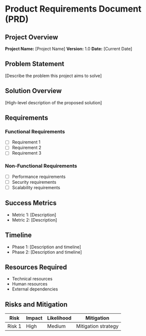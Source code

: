 # Product Requirements Document (PRD)

## Project Overview
**Project Name:** [Project Name]
**Version:** 1.0
**Date:** [Current Date]

## Problem Statement
[Describe the problem this project aims to solve]

## Solution Overview
[High-level description of the proposed solution]

## Requirements
### Functional Requirements
- [ ] Requirement 1
- [ ] Requirement 2
- [ ] Requirement 3

### Non-Functional Requirements
- [ ] Performance requirements
- [ ] Security requirements
- [ ] Scalability requirements

## Success Metrics
- Metric 1: [Description]
- Metric 2: [Description]

## Timeline
- Phase 1: [Description and timeline]
- Phase 2: [Description and timeline]

## Resources Required
- Technical resources
- Human resources
- External dependencies

## Risks and Mitigation
| Risk | Impact | Likelihood | Mitigation |
|------|---------|------------|------------|
| Risk 1 | High | Medium | Mitigation strategy |

